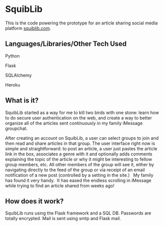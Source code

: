 
# SquibLib
This is the code powering the prototype for an article sharing social media platform [squiblib.com](https://www.squiblib.com).

## Languages/Libraries/Other Tech Used

Python

Flask

SQLAlchemy

Heroku



## What is it?

SquibLib started as a way for me to kill two birds with one stone: learn how to do secure user authentication on the web, and create a way to better organize all of the articles sent continuously in my family iMessage groupchat. 

After creating an account on SquibLib, a user can select groups to join and then read and share articles in that group. The user interface right now is simple and straightforward: to post an article, a user just pastes the article link in the box, associates a genre with it and optionally adds comments explaining the topic of the article or why it might be interesting to fellow group members, etc. All other members of the group will see it, either by navigating directly to the feed of the group or via receipt of an email notification of a new post (controlled by a setting in the site.)
 
My family has found it very handy.  It has eased the endless scrolling in iMessage while trying to find an article shared from weeks ago!

## How does it work?

SquibLib runs using the Flask framework and a SQL DB. Passwords are totally encrypted.
Mail is sent using smtp and Flask mail.
